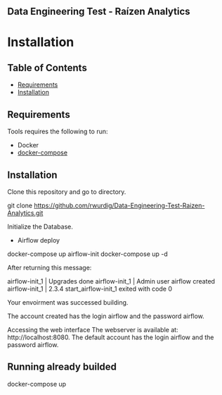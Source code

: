 ## Data Engineering Test - Raízen Analytics

# Installation 

Table of Contents
-----------------
  * [Requirements](#requirements)
  * [Installation](#installation)


Requirements
------------

Tools requires the following to run:

  * Docker
  * [docker-compose](docker-compose)

Installation
------------

Clone this repository and go to directory.

git clone https://github.com/rwurdig/Data-Engineering-Test-Raizen-Analytics.git

Initialize the Database.

* Airflow deploy

docker-compose up airflow-init
docker-compose up -d

After returning this message:

airflow-init_1       | Upgrades done
airflow-init_1       | Admin user airflow created
airflow-init_1       | 2.3.4
start_airflow-init_1 exited with code 0

Your envoirment was successed building.

The account created has the login airflow and the password airflow.

Accessing the web interface
The webserver is available at: http://localhost:8080. The default account has the login airflow and the password airflow.

## Running already builded
docker-compose up

